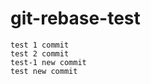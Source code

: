 # git-rebase-test
`test 1 commit ` <br>
`test 2 commit ` <br>
`test-1 new commit` <br>
`test new commit`
